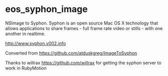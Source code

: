 eos_syphon_image
================

NSImage to Syphon. Syphon is an open source Mac OS X technology that allows applications to share frames - full frame rate video or stills - with one another in realtime.

http://www.syphon.v002.info

Converted from https://github.com/atduskgreg/ImageToSyphon

Thanks to willrax https://github.com/willrax for getting the syphon server to work in RubyMotion
